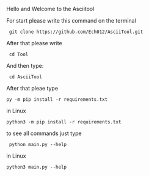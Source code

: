 Hello and Welcome to the Asciitool

For start please write this command on the terminal 

```console
 git clone https://github.com/Ech012/AsciiTool.git
```
After that please write
```console
 cd Tool
 ```
 And then type:
 ```console
  cd AsciiTool
```
After that pleae type 

```cnosole
py -m pip install -r requirements.txt
```
in Linux
```console.
python3 -m pip install -r requirements.txt
```

 to see all commands just type 

```console
 python main.py --help
```
in Linux 
```console
python3 main.py --help
```

